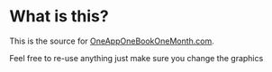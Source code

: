 # What is this?

This is the source for [OneAppOneBookOneMonth.com](http://OneAppOneBookOneMonth.com).

Feel free to re-use anything just make sure you change the graphics
